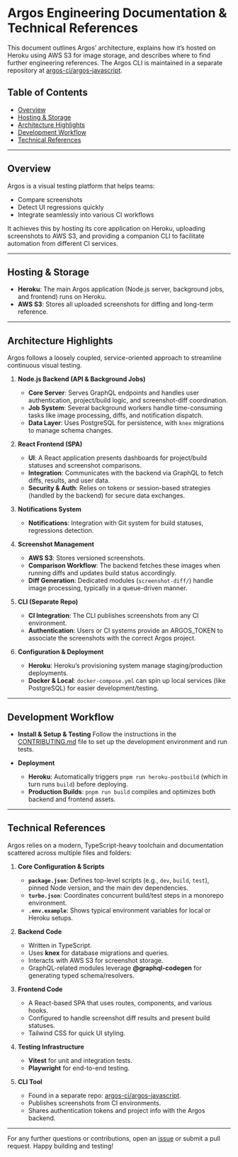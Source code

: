 # Argos Engineering Documentation & Technical References

This document outlines Argos’ architecture, explains how it’s hosted on Heroku using AWS S3 for image storage, and describes where to find further engineering references. The Argos CLI is maintained in a separate repository at [argos-ci/argos-javascript](https://github.com/argos-ci/argos-javascript).

## Table of Contents

- [Overview](#overview)
- [Hosting & Storage](#hosting--storage)
- [Architecture Highlights](#architecture-highlights)
- [Development Workflow](#development-workflow)
- [Technical References](#technical-references)

---

## Overview

Argos is a visual testing platform that helps teams:

- Compare screenshots
- Detect UI regressions quickly
- Integrate seamlessly into various CI workflows

It achieves this by hosting its core application on Heroku, uploading screenshots to AWS S3, and providing a companion CLI to facilitate automation from different CI services.

---

## Hosting & Storage

- **Heroku**: The main Argos application (Node.js server, background jobs, and frontend) runs on Heroku.
- **AWS S3**: Stores all uploaded screenshots for diffing and long-term reference.

---

## Architecture Highlights

Argos follows a loosely coupled, service-oriented approach to streamline continuous visual testing.

1. **Node.js Backend (API & Background Jobs)**

   - **Core Server**: Serves GraphQL endpoints and handles user authentication, project/build logic, and screenshot-diff coordination.
   - **Job System**: Several background workers handle time-consuming tasks like image processing, diffs, and notification dispatch.
   - **Data Layer**: Uses PostgreSQL for persistence, with `knex` migrations to manage schema changes.

2. **React Frontend (SPA)**

   - **UI**: A React application presents dashboards for project/build statuses and screenshot comparisons.
   - **Integration**: Communicates with the backend via GraphQL to fetch diffs, results, and user data.
   - **Security & Auth**: Relies on tokens or session-based strategies (handled by the backend) for secure data exchanges.

3. **Notifications System**

   - **Notifications**: Integration with Git system for build statuses, regressions detection.

4. **Screenshot Management**

   - **AWS S3**: Stores versioned screenshots.
   - **Comparison Workflow**: The backend fetches these images when running diffs and updates build status accordingly.
   - **Diff Generation**: Dedicated modules (`screenshot-diff/`) handle image processing, typically in a queue-driven manner.

5. **CLI (Separate Repo)**

   - **CI Integration**: The CLI publishes screenshots from any CI environment.
   - **Authentication**: Users or CI systems provide an ARGOS_TOKEN to associate the screenshots with the correct Argos project.

6. **Configuration & Deployment**
   - **Heroku**: Heroku’s provisioning system manage staging/production deployments.
   - **Docker & Local**: `docker-compose.yml` can spin up local services (like PostgreSQL) for easier development/testing.

---

## Development Workflow

- **Install & Setup & Testing**
  Follow the instructions in the [CONTRIBUTING.md](../CONTRIBUTING.md) file to set up the development environment and run tests.

- **Deployment**
  - **Heroku**: Automatically triggers `pnpm run heroku-postbuild` (which in turn runs `build`) before deploying.
  - **Production Builds**: `pnpm run build` compiles and optimizes both backend and frontend assets.

---

## Technical References

Argos relies on a modern, TypeScript-heavy toolchain and documentation scattered across multiple files and folders:

1. **Core Configuration & Scripts**

   - **`package.json`**: Defines top-level scripts (e.g., `dev`, `build`, `test`), pinned Node version, and the main dev dependencies.
   - **`turbo.json`**: Coordinates concurrent build/test steps in a monorepo environment.
   - **`.env.example`**: Shows typical environment variables for local or Heroku setups.

2. **Backend Code**

   - Written in TypeScript.
   - Uses **knex** for database migrations and queries.
   - Interacts with AWS S3 for screenshot storage.
   - GraphQL-related modules leverage **@graphql-codegen** for generating typed schema/resolvers.

3. **Frontend Code**

   - A React-based SPA that uses routes, components, and various hooks.
   - Configured to handle screenshot diff results and present build statuses.
   - Tailwind CSS for quick UI styling.

4. **Testing Infrastructure**

   - **Vitest** for unit and integration tests.
   - **Playwright** for end-to-end testing.

5. **CLI Tool**
   - Found in a separate repo: [argos-ci/argos-javascript](https://github.com/argos-ci/argos-javascript).
   - Publishes screenshots from CI environments.
   - Shares authentication tokens and project info with the Argos backend.

---

For any further questions or contributions, open an [issue](https://github.com/argos-ci/argos/issues) or submit a pull request. Happy building and testing!
